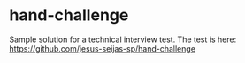 # hand-challenge
Sample solution for a technical interview test. The test is here: https://github.com/jesus-seijas-sp/hand-challenge

